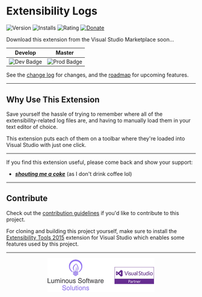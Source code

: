 # Extensibility Logs

![Version][version-badge-url]
![Installs][installs-badge-url]
![Rating][rating-badge-url]
[![Donate][paypal-badge]](https://www.paypal.me/yannduran/5)

[version-badge-url]: http://vsmarketplacebadge.apphb.com/version-short/YannDuran.ExtensibilityLogs.svg?label=version&colorB=7E57C2
[installs-badge-url]: http://vsmarketplacebadge.apphb.com/installs-short/YannDuran.ExtensibilityLogs.svg?colorB=7E57C2
[rating-badge-url]: http://vsmarketplacebadge.apphb.com/rating-short/YannDuran.ExtensibilityLogs.svg?colorB=7E57C2
[license-badge]: https://img.shields.io/badge/license-MIT-7E57C2.svg
[license-url]: http://luminous-software.solutions/extensibility-logs/license
[paypal-badge]: https://img.shields.io/badge/donate-paypal-green.svg
[paypal-url]: https://www.paypal.me/yannduran/10

Download this extension from the Visual Studio Marketplace soon...

[marketplace-url]: https://marketplace.visualstudio.com/vsgallery
[vsix-gallery-url]: http://vsixgallery.com

Develop | Master
--- | ---
![Dev Badge][dev-badge-url] | ![Prod Badge][master-badge-url]

See the [change log][changelog-url] for changes, and the [roadmap][roadmap-url] for upcoming features.

[dev-badge-url]: https://lumiinus.visualstudio.com/extensibility-logs/_apis/build/status/extensibility-logs-develop
[master-badge-url]:  https://lumiinus.visualstudio.com/extensibility-logs/_apis/build/status/extensibility-logs-github-master

---

## Why Use This Extension

Save yourself the hassle of trying to remember where all of the extensibility-related log files are,
and having to manually load them in your text editor of choice.

This extension puts each of them on a toolbar where they're loaded into Visual Studio with just one click.

---
If you find this extension useful, please come back and show your support:
- [***shouting me a coke***](https://www.paypal.me/yannduran/5) (as I don't drink coffee lol)

[rate-or-review-url]: https://marketplace.visualstudio.com/vsgallery/049c7ac5-ba44-4a72-b4ee-7be7fb1b0edd#review-details

[website-url]: https://luminous-software.solutions/extensibility-logs
[features-url]: http://luminous-software.solutions/extensibility-logs/#features
[how-to-get-started-url]: http://luminous-software.solutions/extensibility-logs/getting-started
[changelog-url]: http://luminous-software.solutions/extensibility-logs/changelog
[whats-coming-url]: http://luminous-software.solutions/extensibility-logs/roadmap

---

## Contribute

Check out the [contribution guidelines][contributing-url]
if you'd like to contribute to this project.

For cloning and building this project yourself, make sure to install the
[Extensibility Tools 2015][extensibility-tools-url]
extension for Visual Studio which enables some features used by this project.

---

<div style="text-align:center">
    <img src="art/lss-vsip.png"/>
</div>

[roadmap-url]: https://github.com/luminous-software/extensibility-logs/blob/master/roadmap.md
[contributing-url]: https://github.com/luminous-software/extensibility-logs/blob/master/.github/CONTRIBUTING.md
[extensibility-tools-url]: https://visualstudiogallery.msdn.microsoft.com/ab39a092-1343-46e2-b0f1-6a3f91155aa6

